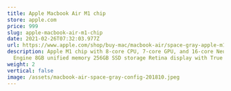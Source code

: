 ```yaml
---
title: Apple Macbook Air M1 chip
store: apple.com
price: 999
slug: apple-macbook-air-m1-chip
date: 2021-02-26T07:32:03.977Z
url: https://www.apple.com/shop/buy-mac/macbook-air/space-gray-apple-m1-chip-with-8%E2%80%91core-cpu-and-7%E2%80%91core-gpu-256gb
description: Apple M1 chip with 8‑core CPU, 7‑core GPU, and 16‑core Neural
  Engine 8GB unified memory 256GB SSD storage Retina display with True Tone
weight: 2
vertical: false
image: /assets/macbook-air-space-gray-config-201810.jpeg
---
```

